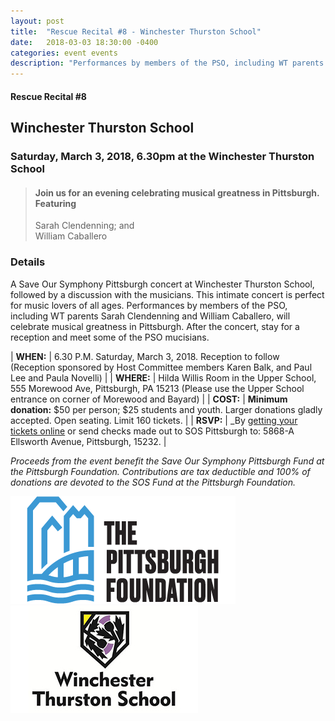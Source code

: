 ```yaml
---
layout: post
title:  "Rescue Recital #8 - Winchester Thurston School"
date:   2018-03-03 18:30:00 -0400
categories: event events
description: "Performances by members of the PSO, including WT parents Sarah Clendenning and William Caballero, will celebrate musical greatness in Pittsburgh."
---
```



#### Rescue Recital  #8
## Winchester Thurston School
### Saturday, March 3, 2018, 6.30pm at the Winchester Thurston School


> #### Join us for an evening celebrating musical greatness in Pittsburgh. Featuring  <br/>
> Sarah Clendenning; and <br/>
> William Caballero 

### __Details__
 
A Save Our Symphony Pittsburgh concert at Winchester Thurston School, followed by a discussion with the musicians.  This intimate concert is perfect for music lovers of all ages.  Performances by members of the PSO, including WT parents Sarah Clendenning and William Caballero, will celebrate musical greatness in Pittsburgh. After the concert, stay for a reception and meet some of the PSO mucisians.  

| __WHEN:__  | 6.30 P.M. Saturday, March 3, 2018. Reception to follow (Reception sponsored by Host Committee members Karen Balk, and Paul Lee and Paula Novelli)  |
| __WHERE:__  | Hilda Willis Room in the Upper School, 555 Morewood Ave, Pittsburgh, PA 15213 (Please use the Upper School entrance on corner of Morewood and Bayard)  |
| __COST:__  | __Minimum donation:__ $50 per person; $25 students and youth. Larger donations gladly accepted. Open seating. Limit 160 tickets. |
| __RSVP:__  | _By [getting your tickets online](https://squareup.com/store/save-our-symphony-pittsburgh) or send checks made out to SOS Pittsburgh to: 5868-A Ellsworth Avenue, Pittsburgh, 15232. |  


_Proceeds from the event benefit the Save Our Symphony Pittsburgh Fund at the Pittsburgh Foundation.  Contributions are tax deductible and 100% of donations are devoted to the SOS Fund at the Pittsburgh Foundation._


![Pittsburgh Foundation Logo](/assets/images/events/pittsburgh-foundation-logo.png)
![Winchester Thurston School Logo](/assets/images/events/wt_logo.jpg)

